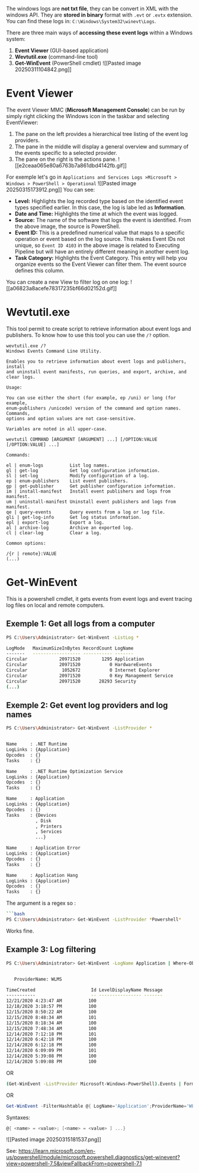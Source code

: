 The windows logs are **not txt file**, they can be convert in XML with the windows API.
They are **stored in binary** format with `.evt` or `.evtx` extension.
You can find these logs in: `C:\Windows\System32\winevt\Logs`.

There are three main ways of **accessing these event logs** within a Windows system:
1. **Event Viewer** (GUI-based application)
2. **Wevtutil.exe** (command-line tool)
3. **Get-WinEvent** (PowerShell cmdlet)
![[Pasted image 20250311104842.png]]
# Event Viewer
The event Viewer MMC (**Microsoft Management Console**) can be run by simply right clicking the Windows icon in the taskbar and selecting EventViewer:
1. The pane on the left provides a hierarchical tree listing of the event log providers.
2. The pane in the middle will display a general overview and summary of the events specific to a selected provider.
3. The pane on the right is the actions pane.
![[e2ceaa065e80a6763b7a861dbd4142fb.gif]]

For exemple let's go in `Applications and Services Logs >Microsoft > Windows > PowerShell > Operational`
![[Pasted image 20250315173912.png]]
You can see:
- **Level:** Highlights the log recorded type based on the identified event types specified earlier. In this case, the log is labe led as **Information**.
- **Date and Time:** Highlights the time at which the event was logged.
- **Source:** The name of the software that logs the event is identified. From the above image, the source is PowerShell.
- **Event ID:** This is a predefined numerical value that maps to a specific operation or event based on the log source. This makes Event IDs not unique, so `Event ID 4103` in the above image is related to Executing Pipeline but will have an entirely different meaning in another event log.
- **Task Category:** Highlights the Event Category. This entry will help you organize events so the Event Viewer can filter them. The event source defines this column.

You can create a new View to filter log on one log:
![[a06823a8acefe78317235bf66d02152d.gif]]
# Wevtutil.exe
This tool permit to create script to retrieve information about event logs and publishers.
To know how to use this tool you can use the `/?` option.
```shell
wevtutil.exe /?
Windows Events Command Line Utility.

Enables you to retrieve information about event logs and publishers, install
and uninstall event manifests, run queries, and export, archive, and clear logs.

Usage:

You can use either the short (for example, ep /uni) or long (for example,
enum-publishers /unicode) version of the command and option names. Commands,
options and option values are not case-sensitive.

Variables are noted in all upper-case.

wevtutil COMMAND [ARGUMENT [ARGUMENT] ...] [/OPTION:VALUE [/OPTION:VALUE] ...]

Commands:

el | enum-logs          List log names.
gl | get-log            Get log configuration information.
sl | set-log            Modify configuration of a log.
ep | enum-publishers    List event publishers.
gp | get-publisher      Get publisher configuration information.
im | install-manifest   Install event publishers and logs from manifest.
um | uninstall-manifest Uninstall event publishers and logs from manifest.
qe | query-events       Query events from a log or log file.
gli | get-log-info      Get log status information.
epl | export-log        Export a log.
al | archive-log        Archive an exported log.
cl | clear-log          Clear a log.

Common options:

/{r | remote}:VALUE
(...)
```
# Get-WinEvent
This is a powershell cmdlet, it gets events from event logs and event tracing log files on local and remote computers.
## Exemple 1: Get all logs from a computer
```bash
PS C:\Users\Administrator> Get-WinEvent -ListLog *

LogMode   MaximumSizeInBytes RecordCount LogName
-------   ------------------ ----------- -------
Circular            20971520        1295 Application
Circular            20971520           0 HardwareEvents
Circular             1052672           0 Internet Explorer
Circular            20971520           0 Key Management Service
Circular            20971520       28293 Security
(...)
```
## Exemple 2: Get event log providers and log names
```bash
PS C:\Users\Administrator> Get-WinEvent -ListProvider *


Name     : .NET Runtime
LogLinks : {Application}
Opcodes  : {}
Tasks    : {}

Name     : .NET Runtime Optimization Service
LogLinks : {Application}
Opcodes  : {}
Tasks    : {}

Name     : Application
LogLinks : {Application}
Opcodes  : {}
Tasks    : {Devices
           , Disk
           , Printers
           , Services
           ...}

Name     : Application Error
LogLinks : {Application}
Opcodes  : {}
Tasks    : {}

Name     : Application Hang
LogLinks : {Application}
Opcodes  : {}
Tasks    : {}
```
The argument is a regex so :
```bash
```bash
PS C:\Users\Administrator> Get-WinEvent -ListProvider *Powershell*
```
Works fine.
## Example 3: Log filtering
```bash
PS C:\Users\Administrator> Get-WinEvent -LogName Application | Where-Object { $_.ProviderName -Match 'WLMS' }


   ProviderName: WLMS

TimeCreated                     Id LevelDisplayName Message
-----------                     -- ---------------- -------
12/21/2020 4:23:47 AM          100
12/18/2020 3:18:57 PM          100
12/15/2020 8:50:22 AM          100
12/15/2020 8:48:34 AM          101
12/15/2020 8:18:34 AM          100
12/15/2020 7:48:34 AM          100
12/14/2020 7:12:18 PM          101
12/14/2020 6:42:18 PM          100
12/14/2020 6:12:18 PM          100
12/14/2020 6:09:09 PM          101
12/14/2020 5:39:08 PM          100
12/14/2020 5:09:08 PM          100
```
OR
```bash
(Get-WinEvent -ListProvider Microsoft-Windows-PowerShell).Events | Format-Table Id, Description | Measure-Object
```
OR
```powershell
Get-WinEvent -FilterHashtable @{ LogName='Application';ProviderName='WLMS' }
```
Syntaxes:
```powershell
@{ <name> = <value>; [<name> = <value> ] ...}
```

![[Pasted image 20250315181537.png]]

See:
https://learn.microsoft.com/en-us/powershell/module/microsoft.powershell.diagnostics/get-winevent?view=powershell-7.5&viewFallbackFrom=powershell-7.1
